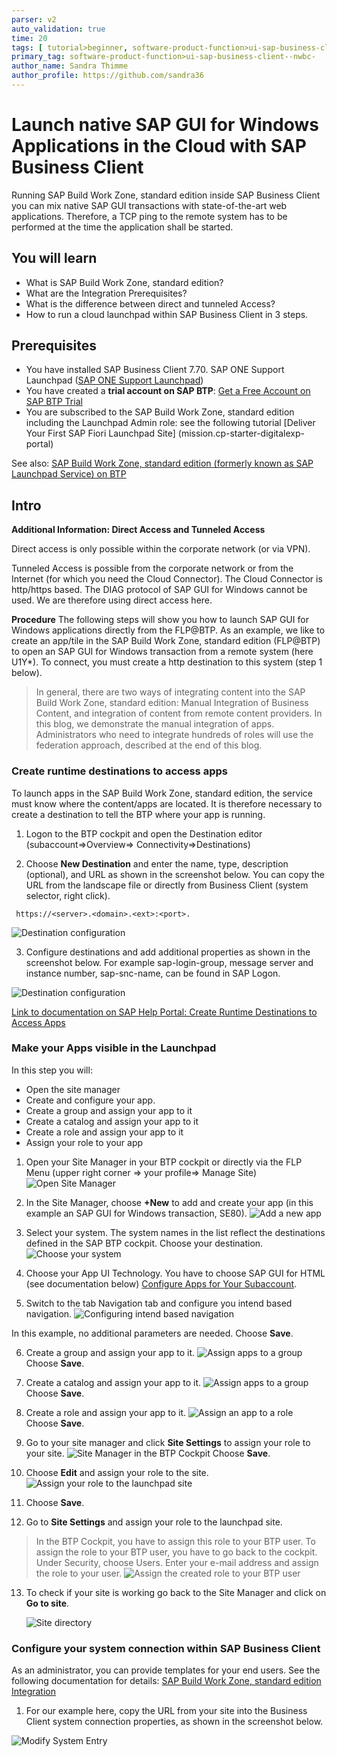 ```yaml
---
parser: v2
auto_validation: true
time: 20
tags: [ tutorial>beginner, software-product-function>ui-sap-business-client--nwbc-]
primary_tag: software-product-function>ui-sap-business-client--nwbc-
author_name: Sandra Thimme
author_profile: https://github.com/sandra36
---
```


# Launch native SAP GUI for Windows Applications in the Cloud with SAP Business Client
<!-- description --> Running SAP Build Work Zone, standard edition inside SAP Business Client you can mix native SAP GUI transactions with state-of-the-art web applications. Therefore, a TCP ping to the remote system has to be performed at the time the application shall be started.

## You will learn
- What is SAP Build Work Zone, standard edition?
- What are the Integration Prerequisites?
- What is the difference between direct and tunneled Access?
- How to run a cloud launchpad within SAP Business Client in 3 steps.

## Prerequisites
- You have installed SAP Business Client 7.70.
SAP ONE Support Launchpad ([SAP ONE Support Launchpad](https://launchpad.support.sap.com/#/softwarecenter/template/products/%20_APP=00200682500000001943&_EVENT=DISPHIER&HEADER=Y&FUNCTIONBAR=N&EVENT=TREE&NE=NAVIGATE&ENR=73554900100200012051&V=MAINT&TA=ACTUAL&PAGE=SEARCH/SAP%20BUSINESS%20CLIENT%207.70))
- You have created a **trial account on SAP BTP**:  [Get a Free Account on SAP BTP Trial](hcp-create-trial-account)
- You are subscribed to the SAP Build Work Zone, standard edition including the Launchpad Admin role: see the following tutorial [Deliver Your First SAP Fiori Launchpad Site] (mission.cp-starter-digitalexp-portal)

See also: [SAP Build Work Zone, standard edition (formerly known as SAP Launchpad Service) on BTP](https://help.sap.com/docs/Launchpad_Service/8c8e1958338140699bd4811b37b82ece/fd79b232967545569d1ae4d8f691016b.html?locale=en-US)

## Intro

**Additional Information: Direct Access and Tunneled Access**

Direct access is only possible within the corporate network (or via VPN).

Tunneled Access is possible from the corporate network or from the Internet (for which you need the Cloud Connector). The Cloud Connector is http/https based. The DIAG protocol of SAP GUI for Windows cannot be used. We are therefore using direct access here.

**Procedure**
The following steps will show you how to launch SAP GUI for Windows applications directly from the FLP@BTP. As an example, we like to create an app/tile in the
SAP Build Work Zone, standard edition (FLP@BTP) to open an SAP GUI for Windows transaction from a remote system (here U1Y*). To connect, you must create a http destination to this system (step 1 below).

>In general, there are two ways of integrating content into the
SAP Build Work Zone, standard edition: Manual Integration of Business Content, and integration of content from remote content providers. In this blog, we demonstrate the manual integration of apps. Administrators who need to integrate hundreds of roles will use the federation approach, described at the end of this blog.


### Create runtime destinations to access apps
To launch apps in the
SAP Build Work Zone, standard edition, the service must know where the content/apps are located. It is therefore necessary to create a destination to tell the BTP where your app is running.

1. Logon to the BTP cockpit and open the Destination editor (subaccount=>Overview=> Connectivity=>Destinations)


2. Choose **New Destination** and enter the name, type, description (optional), and URL as shown in the screenshot below. You can copy the URL from the landscape file or directly from Business Client (system selector, right click).

```
 https://<server>.<domain>.<ext>:<port>.

```


   ![Destination configuration](1.png)

 3. Configure destinations and add additional properties as shown in the screenshot below. For example sap-login-group, message server and instance number, sap-snc-name, can be found in SAP Logon.

   ![Destination configuration](2.png)

[Link to documentation on SAP Help Portal: Create Runtime Destinations to Access Apps](https://help.sap.com/viewer/8c8e1958338140699bd4811b37b82ece/Cloud/en-US/a57c27ce348241a89d56874bef9a7a07.html)


### Make your Apps visible in the Launchpad
In this step you will:

- Open the site manager
- Create and configure your app.
- Create a group and assign your app to it
- Create a catalog and assign your app to it
- Create a role and assign your app to it
- Assign your role to your app

1. Open your Site Manager in your BTP cockpit or directly via the FLP Menu (upper right corner => your profile=> Manage Site)
  ![Open Site Manager](3.png)

2. In the Site Manager, choose **+New** to add and create your app (in this example an SAP GUI for Windows transaction, SE80).
   ![Add a new app](5.png)

3. Select your system. The system names in the list reflect the destinations defined in the SAP BTP cockpit. Choose your destination.
  ![Choose your system](6.png)

4. Choose your App UI Technology. You have to choose SAP GUI for HTML (see documentation below) [Configure Apps for Your Subaccount](https://help.sap.com/viewer/8c8e1958338140699bd4811b37b82ece/Cloud/en-US/4ba745b26b0e4ca494d99b94a858551d.html).

5. Switch to the tab Navigation tab and configure you intend based navigation.  ![Configuring intend based navigation](7.png)

In this example, no additional parameters are needed.
Choose **Save**.

6. Create a group and assign your app to it.
  ![Assign apps to a group](8.png)
  Choose **Save**.

7. Create a catalog and assign your app to it.
    ![Assign apps to a group](Create_Catalog.png)
    Choose **Save**.

8. Create a role and assign your app to it.
        ![Assign an app to a role](9.png)
        Choose **Save**.

9. Go to your site manager and click **Site Settings** to assign your role to your site.
                ![Site Manager in the BTP Cockpit](10.png)
                Choose **Save**.

10. Choose **Edit** and assign your role to the site.
  ![Assign your role to the launchpad site](11.png)

11. Choose **Save**.

12. Go to **Site Settings** and assign your role to the launchpad site.

>In the BTP Cockpit, you have to assign this role to your BTP user.
To assign the role to your BTP user, you have to go back to the cockpit. Under Security, choose Users. Enter your e-mail address and assign the role to your user.
  ![Assign the created role to your BTP user](12.png)

13. To check if your site is working go back to the Site Manager and click on **Go to site**.

    ![Site directory](13.png)

### Configure your system connection within SAP Business Client

As an administrator, you can provide templates for your end users. See the following documentation for details: [SAP Build Work Zone, standard edition Integration](https://help.sap.com/docs/SAP_BUSINESS_CLIENT/f526c7c14c074e7b9d18c4fd0c88c593/18a609d7b8fd471f8735f4fd81c00413.html?version=7.70.07&locale=en-US)

1. For our example here, copy the URL from your site into the Business Client system connection properties, as shown in the screenshot below.

  ![Modify System Entry](14.png)
